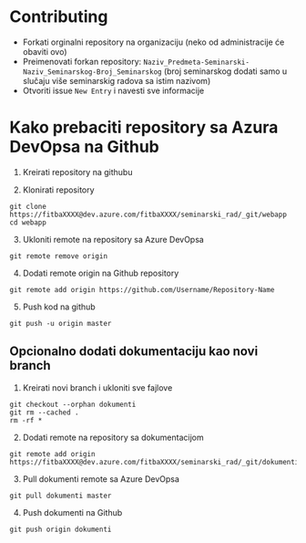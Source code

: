 # Contributing

* Forkati orginalni repository na organizaciju (neko od administracije će obaviti ovo)
* Preimenovati forkan repository: `Naziv_Predmeta-Seminarski-Naziv_Seminarskog-Broj_Seminarskog` (broj seminarskog dodati samo u slučaju više seminarskig radova sa istim nazivom)
* Otvoriti issue `New Entry` i navesti sve informacije

# Kako prebaciti repository sa Azura DevOpsa na Github

1. Kreirati repository na githubu

2. Klonirati repository

```
git clone https://fitbaXXXX@dev.azure.com/fitbaXXXX/seminarski_rad/_git/webapp
cd webapp
```

3. Ukloniti remote na repository sa Azure DevOpsa
```
git remote remove origin
```

4. Dodati remote origin na Github repository
```
git remote add origin https://github.com/Username/Repository-Name
```

5. Push kod na github
```
git push -u origin master
```

## Opcionalno dodati dokumentaciju kao novi branch


1. Kreirati novi branch i ukloniti sve fajlove

```
git checkout --orphan dokumenti
git rm --cached .
rm -rf *
```

2. Dodati remote na repository sa dokumentacijom

```
git remote add origin https://fitbaXXXX@dev.azure.com/fitbaXXXX/seminarski_rad/_git/dokumenti
```

3. Pull dokumenti remote sa Azure DevOpsa
```
git pull dokumenti master
```

4. Push dokumenti na Github
```
git push origin dokumenti
```
